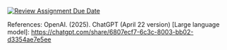 [![Review Assignment Due Date](https://classroom.github.com/assets/deadline-readme-button-22041afd0340ce965d47ae6ef1cefeee28c7c493a6346c4f15d667ab976d596c.svg)](https://classroom.github.com/a/mNWkN63P)

References:
OpenAI. (2025). ChatGPT (April 22 version) [Large language model]: https://chatgpt.com/share/6807ecf7-6c3c-8003-bb02-d3354ae7e5ee
